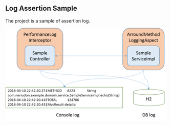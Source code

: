 ## Log Assertion Sample
The project is a sample of assertion log.

![project overview](https://github.com/neriudon/log_assertion_sample/blob/master/log.png)
